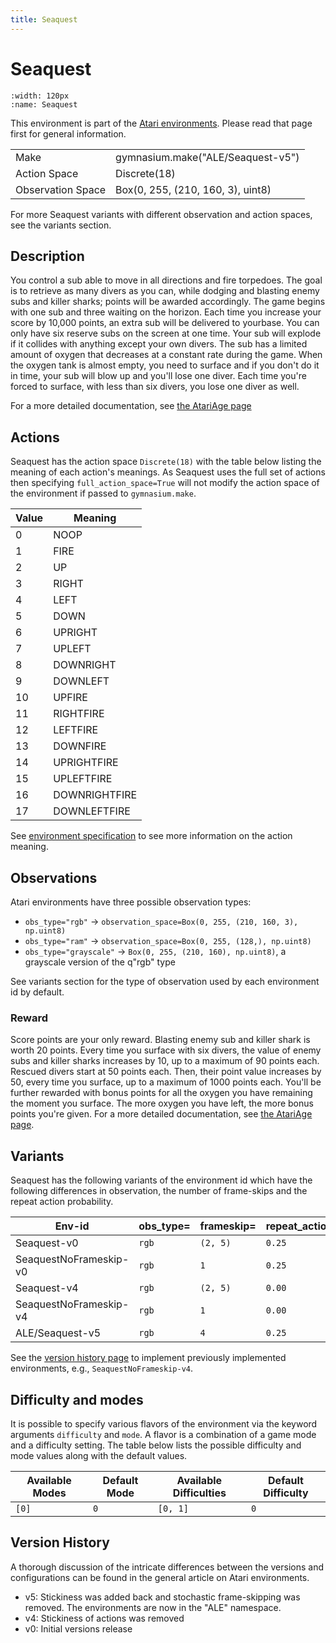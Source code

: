 ```yaml
---
title: Seaquest
---
```


# Seaquest

```{figure} ../_static/videos/environments/seaquest.gif
:width: 120px
:name: Seaquest
```

This environment is part of the <a href='..'>Atari environments</a>. Please read that page first for general information.

|                   |                                   |
|-------------------|-----------------------------------|
| Make              | gymnasium.make("ALE/Seaquest-v5") |
| Action Space      | Discrete(18)                      |
| Observation Space | Box(0, 255, (210, 160, 3), uint8) |

For more Seaquest variants with different observation and action spaces, see the variants section.

## Description

You control a sub able to move in all directions and fire torpedoes. The goal is to retrieve as many divers as you can, while dodging and blasting enemy subs and killer sharks; points will be awarded accordingly. The game begins with one sub and three waiting on the horizon. Each time you increase your score by 10,000 points, an extra sub will be delivered to yourbase.  You can only have six reserve subs on the screen at one time. Your sub will explode if it collides with anything except your own divers. The sub has a limited amount of oxygen that decreases at a constant rate during the game. When the oxygen tank is almost empty, you need to surface and if you don't do it in time, your sub will blow up and you'll lose one diver.  Each time you're forced to surface, with less than six divers, you lose one diver as well.

For a more detailed documentation, see [the AtariAge page](https://atariage.com/manual_html_page.php?SoftwareLabelID=424)

## Actions

Seaquest has the action space `Discrete(18)` with the table below listing the meaning of each action's meanings.
As Seaquest uses the full set of actions then specifying `full_action_space=True` will not modify the action space of the environment if passed to `gymnasium.make`.

|   Value | Meaning       |
|---------|---------------|
|       0 | NOOP          |
|       1 | FIRE          |
|       2 | UP            |
|       3 | RIGHT         |
|       4 | LEFT          |
|       5 | DOWN          |
|       6 | UPRIGHT       |
|       7 | UPLEFT        |
|       8 | DOWNRIGHT     |
|       9 | DOWNLEFT      |
|      10 | UPFIRE        |
|      11 | RIGHTFIRE     |
|      12 | LEFTFIRE      |
|      13 | DOWNFIRE      |
|      14 | UPRIGHTFIRE   |
|      15 | UPLEFTFIRE    |
|      16 | DOWNRIGHTFIRE |
|      17 | DOWNLEFTFIRE  |

See [environment specification](../env-spec) to see more information on the action meaning.

## Observations

Atari environments have three possible observation types:

- `obs_type="rgb"` -> `observation_space=Box(0, 255, (210, 160, 3), np.uint8)`
- `obs_type="ram"` -> `observation_space=Box(0, 255, (128,), np.uint8)`
- `obs_type="grayscale"` -> `Box(0, 255, (210, 160), np.uint8)`, a grayscale version of the q"rgb" type

See variants section for the type of observation used by each environment id by default.

### Reward

Score points are your only reward. Blasting enemy sub and killer shark is worth 20 points.  Every time you surface with six divers, the value of enemy subs and killer sharks increases by 10, up to a maximum of 90 points each. Rescued divers start at 50 points each.  Then, their point value increases by 50, every time you surface, up to a maximum of 1000 points each. You'll be further rewarded with bonus points for all the oxygen you have remaining the moment you surface.  The more oxygen you have left, the more bonus points you're given. For a more detailed documentation, see [the AtariAge page](https://atariage.com/manual_html_page.php?SoftwareLabelID=424).

## Variants

Seaquest has the following variants of the environment id which have the following differences in observation,
the number of frame-skips and the repeat action probability.

| Env-id                 | obs_type=   | frameskip=   | repeat_action_probability=   |
|------------------------|-------------|--------------|------------------------------|
| Seaquest-v0            | `rgb`       | `(2, 5)`     | `0.25`                       |
| SeaquestNoFrameskip-v0 | `rgb`       | `1`          | `0.25`                       |
| Seaquest-v4            | `rgb`       | `(2, 5)`     | `0.00`                       |
| SeaquestNoFrameskip-v4 | `rgb`       | `1`          | `0.00`                       |
| ALE/Seaquest-v5        | `rgb`       | `4`          | `0.25`                       |

See the [version history page](https://ale.farama.org/environments/#version-history-and-naming-schemes) to implement previously implemented environments, e.g., `SeaquestNoFrameskip-v4`.

## Difficulty and modes

It is possible to specify various flavors of the environment via the keyword arguments `difficulty` and `mode`.
A flavor is a combination of a game mode and a difficulty setting. The table below lists the possible difficulty and mode values
along with the default values.

| Available Modes   | Default Mode   | Available Difficulties   | Default Difficulty   |
|-------------------|----------------|--------------------------|----------------------|
| `[0]`             | `0`            | `[0, 1]`                 | `0`                  |

## Version History

A thorough discussion of the intricate differences between the versions and configurations can be found in the general article on Atari environments.

* v5: Stickiness was added back and stochastic frame-skipping was removed. The environments are now in the "ALE" namespace.
* v4: Stickiness of actions was removed
* v0: Initial versions release
